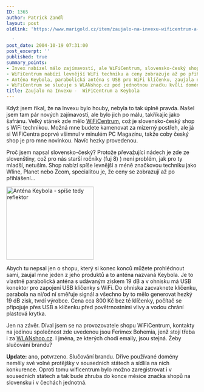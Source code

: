 ```yaml
---
ID: 1365
author: Patrick Zandl
layout: post
oldlink: 'https://www.marigold.cz/item/zaujalo-na-invexu-wificentrum-a-keybola

  '
post_date: 2004-10-19 07:31:00
post_excerpt: ''
published: true
summary_points:
- Invex nabízel málo zajímavostí, ale WiFiCentrum, slovensko-český shop, upoutal pozornost.
- WiFiCentrum nabízí levnější WiFi techniku a ceny zobrazuje až po přihlášení.
- Anténa Keybola, parabolická anténa s USB pro WiFi klíčenku, zaujala na stánku.
- WiFiCentrum se slučuje s WLANshop.cz pod jednotnou značku kvůli doménám.
title: Zaujalo na Invexu -  WiFiCentrum a Keybola
---
```


<p>
Když jsem říkal, že na Invexu bylo houby, nebyla to tak úplně pravda. Našel jsem tam pár nových zajímavostí, ale bylo jich po málu, takříkajíc jako šafránu. Velký stánek zde mělo <a href="http://www.wificentrum.cz">WiFiCentrum</a>, což je slovensko-český shop s WiFi technikou. Možná mne budete kamenovat za mizerný postřeh, ale já si WiFiCentra poprvé všimnul v minulém PC Magazínu, takže coby český shop je pro mne novinkou. Navíc hezky provedenou. </p>

<p>
Proč jsem napsal slovensko-český? Protože převažující nádech je zde ze slovenštiny, což pro nás starší ročníky (fuj 8) ) není problém, jak pro ty mladší, netuším. Shop nabízí spíše levnější a méně značkovou techniku jako Wline, Planet nebo Zcom, specialitou je, že ceny se zobrazují až po přihlášení&#8230; </p>

<div class="rightbox"><img src="/wp-content/uploads/1/20041019-keybola.gif" alt="Anténa Keybola - spíše tedy reflektor" width="230" height="192" /></div>
<p>
Abych tu nepsal jen o shopu, který si konec konců můžete prohlédnout sami, zaujal mne jeden z jeho produktů a to anténa nazvaná Keybola. Je to vlastně parabolická anténa s udávaným ziskem 19 dB a v ohnisku má USB konektor pro zapojení USB klíčenky s WiFi. Do ohniska zacvaknete klíčenku, parabola na ni/od ní směřuje signál a všechno by to mělo generovat hezký 19 dB zisk, tvrdí výrobce. Cena cca 800 Kč bez té klíčenky, počítač se připojuje přes USB a klíčenku před povětrnostními vlivy a vodou chrání plastová krytka. </p>

<p>
Jen na závěr. Díval jsem se na provozovatele shopu WiFiCentrum, kontakty na jedinou společnost zde uvedenou jsou Ferimex Bohemia, jenž stojí třeba i za <a href="http://www.wlanshop.cz">WLANshop.cz</a>. I jména, ze kterých chodí emaily, jsou stejná. Žeby slučování brandu?
</p>

<p>
<b>Update:</b> ano, potvrzeno. Slučování brandu. Dříve používané domény neměly své volné protějšky v sousedních státech a sídlila na nich konkurence. Oproti tomu wificentrum bylo možno zaregistrovat i v sousedních státech a tak bude zhruba do konce měsíce značka shopů na slovensku i v čechách jednotná.
</p>